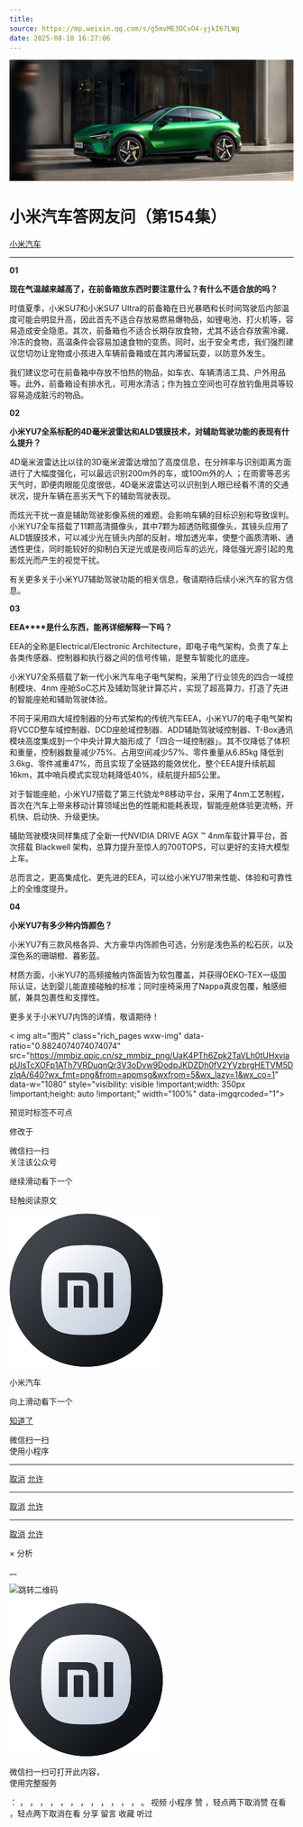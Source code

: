 ```yaml
---
title: 
source: https://mp.weixin.qq.com/s/g5mvME3DCvO4-yjkI67LWg
date: 2025-08-10 16:27:06
---
```


![cover_image](images/img_f908fa26.jpg)


#  小米汽车答网友问（第154集）


[ 小米汽车 ](<javascript:void\(0\);>)

______

**01**

**现在气温越来越高了，在前备箱放东西时要注意什么？有什么不适合放的吗？**

时值夏季，小米SU7和小米SU7 Ultra的前备箱在日光暴晒和长时间驾驶后内部温度可能会明显升高，因此首先不适合存放易燃易爆物品，如锂电池、打火机等，容易造成安全隐患。其次，前备箱也不适合长期存放食物，尤其不适合存放需冷藏、冷冻的食物，高温条件会容易加速食物的变质。同时，出于安全考虑，我们强烈建议您切勿让宠物或小孩进入车辆前备箱或在其内滞留玩耍，以防意外发生。

我们建议您可在前备箱中存放不怕热的物品，如车衣、车辆清洁工具、户外用品等。此外，前备箱设有排水孔，可用水清洁；作为独立空间也可存放钓鱼用具等较容易造成脏污的物品。

**02**

**小米YU7全系标配的4D****毫米波雷达****和****ALD****镀膜技术，对辅助驾驶功能的表现有什么提升？**

4D毫米波雷达比以往的3D毫米波雷达增加了高度信息，在分辨率与识别距离方面进行了大幅度强化，可以最远识别200m外的车，或100m外的人 ；在雨雾等恶劣天气时，即便肉眼能见度很低，4D毫米波雷达可以识别到人眼已经看不清的交通状况，提升车辆在恶劣天气下的辅助驾驶表现。

而炫光干扰一直是辅助驾驶影像系统的难题，会影响车辆的目标识别和导致误判。小米YU7全车搭载了11颗高清摄像头，其中7颗为超透防眩摄像头，其镜头应用了ALD镀膜技术，可以减少光在镜头内部的反射，增加透光率，使整个画质清晰、通透性更佳，同时能较好的抑制白天逆光或是夜间后车的远光，降低强光源引起的鬼影炫光而产生的视觉干扰。

有关更多关于小米YU7辅助驾驶功能的相关信息，敬请期待后续小米汽车的官方信息。

**03**

**EEA****是什么东西，能再详细解释一下吗？**

EEA的全称是Electrical/Electronic Architecture，即电子电气架构，负责了车上各类传感器、控制器和执行器之间的信号传输，是整车智能化的底座。

小米YU7全系搭载了新一代小米汽车电子电气架构，采用了行业领先的四合一域控制模块、4nm 座舱SoC芯片及辅助驾驶计算芯片，实现了超高算力，打造了先进的智能座舱和辅助驾驶体验。

不同于采用四大域控制器的分布式架构的传统汽车EEA，小米YU7的电子电气架构将VCCD整车域控制器、DCD座舱域控制器、ADD辅助驾驶域控制器、T-Box通讯模块高度集成到一个中央计算大脑形成了「四合一域控制器」。其不仅降低了体积和重量，控制器数量减少75%、占用空间减少57%、零件重量从6.85kg 降低到3.6kg、零件减重47%，而且实现了全链路的能效优化，整个EEA提升续航超16km，其中哨兵模式实现功耗降低40%，续航提升超5公里。

对于智能座舱，小米YU7搭载了第三代骁龙®8移动平台，采用了4nm工艺制程，首次在汽车上带来移动计算领域出色的性能和能耗表现，智能座舱体验更流畅，开机快、启动快、升级更快。

辅助驾驶模块同样集成了全新一代NVIDIA DRIVE AGX ™ 4nm车载计算平台，首次搭载 Blackwell 架构，总算力提升至惊人的700TOPS，可以更好的支持大模型上车。

总而言之，更高集成化、更先进的EEA，可以给小米YU7带来性能、体验和可靠性上的全维度提升。

**04**

**小米YU7有多少种内饰颜色？**

小米YU7有三款风格各异、大方豪华内饰颜色可选，分别是浅色系的松石灰，以及深色系的珊瑚橙、暮影蓝。

材质方面，小米YU7的高频接触内饰面皆为软包覆盖，并获得OEKO-TEX一级国际认证，达到婴儿能直接碰触的标准；同时座椅采用了Nappa真皮包覆，触感细腻，兼具包裹性和支撑性。

更多关于小米YU7内饰的详情，敬请期待！

  
  
  
< img alt="图片" class="rich_pages wxw-img" data-ratio="0.8824074074074074" src="https://mmbiz.qpic.cn/sz_mmbiz_png/UaK4PTh6Zpk2TaVLh0tUHxviapUIsTcXOFp1ATh7VRDuqnQr3V3oDvw9DodpJKDZDh0fV2YVzbrgHETVM5DzIqA/640?wx_fmt=png&from=appmsg&wxfrom=5&wx_lazy=1&wx_co=1" data-w="1080" style="visibility: visible !important;width: 350px !important;height: auto !important;" width="100%" data-imgqrcoded="1">[](<>)

预览时标签不可点

修改于

微信扫一扫  
关注该公众号

继续滑动看下一个

轻触阅读原文

![img_97d833da.jpg](images/img_97d833da.jpg)

小米汽车 

向上滑动看下一个

[知道了](<javascript:;>)

微信扫一扫  
使用小程序

****

[取消](<javascript:void\(0\);>) [允许](<javascript:void\(0\);>)

****

[取消](<javascript:void\(0\);>) [允许](<javascript:void\(0\);>)

****

[取消](<javascript:void\(0\);>) [允许](<javascript:void\(0\);>)

× 分析

__

![跳转二维码]()

![作者头像](images/img_97d833da.jpg)

微信扫一扫可打开此内容，  
使用完整服务

： ， ， ， ， ， ， ， ， ， ， ， ， 。 视频 小程序 赞 ，轻点两下取消赞 在看 ，轻点两下取消在看 分享 留言 收藏 听过